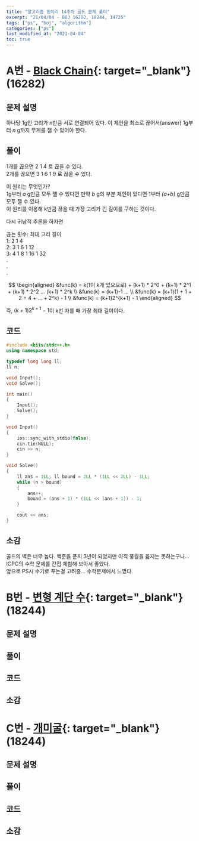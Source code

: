 ```yaml
---
title: "알고리즘 동아리 14주차 골드 문제 풀이"
excerpt: "21/04/04 - BOJ 16282, 18244, 14725"
tags: ["ps", "boj", "algorithm"]
categories: ["ps"]
last_modified_at: "2021-04-04"
toc: true
---
```


# A번 - [Black Chain](https://www.acmicpc.net/problem/16282){: target="\_blank"} (16282) 

## 문제 설명 

하나당 1g인 고리가 n만큼 서로 연결되어 있다. 이 체인을 최소로 끊어서(answer) 1g부터 _n_ g까지 무게를 잴 수 있어야 한다. 

## 풀이 

1개를 끊으면 2 1 4 로 끊을 수 있다.  
2개를 끊으면 3 1 6 1 9 로 끊을 수 있다.  
 
이 원리는 무엇인가?  
1g부터 _a_ g만큼 모두 잴 수 있다면 만약 _b_ g의 부분 체인이 있다면 1부터 _(a+b)_ g만큼 모두 잴 수 있다.  
이 원리를 이용해 k만큼 끊을 때 가장 고리가 긴 길이를 구하는 것이다.  
  
다시 귀납적 추론을 하자면   
  
끊는 횟수: 최대 고리 길이  
1: 2 1 4  
2: 3 1 6 1 12  
3: 4 1 8 1 16 1 32  
.  
.  
.  
  
$$
\begin{aligned}
&func(k) = k(1이 k개 있으므로) + (k+1) * 2^0 + (k+1) * 2^1 + (k+1) * 2^2 ... (k+1) * 2^k \\
&func(k) = (k+1)-1 ... \\
&func(k) = (k+1)(1 + 1 + 2 + 4 + ... + 2^k) - 1 \\
&func(k) = (k+1)2^{k+1} - 1  
\end{aligned}
$$  
  
즉, $(k+1)2^{k+1} - 1$이 k번 자를 때 가장 최대 길이이다.

## 코드 

```c++
#include <bits/stdc++.h>
using namespace std;

typedef long long ll;
ll n;

void Input();
void Solve();

int main()
{
	Input();
	Solve();
}

void Input()
{
	ios::sync_with_stdio(false);
	cin.tie(NULL);
	cin >> n;
}

void Solve()
{
	ll ans = 1LL; ll bound = 2LL * (1LL << 2LL) - 1LL;
	while (n > bound)
	{
		ans++;
		bound = (ans + 1) * (1LL << (ans + 1)) - 1;
	}

	cout << ans;
}
```

## 소감 

골드의 벽은 너무 높다. 백준을 푼지 3년이 되었지만 아직 풍월을 읊지는 못하는구나...  
ICPC의 수학 문제를 간접 체험해 보아서 좋았다.  
앞으로 PS시 수기로 푸는걸 고려중... 수학문제에서 느꼈다.  

# B번 - [변형 계단 수](https://www.acmicpc.net/problem/18244){: target="\_blank"} (18244) 

## 문제 설명 



## 풀이 

## 코드 

## 소감 

# C번 - [개미굴](https://www.acmicpc.net/problem/14725){: target="\_blank"} (18244) 

## 문제 설명 

## 풀이 

## 코드 

## 소감 
